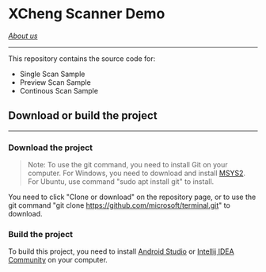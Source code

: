 # XCheng Scanner Demo
*[About us](http://www.xchengtech.com/en/index.html)*

---

This repository contains the source code for:
* Single Scan Sample
* Preview Scan Sample
* Continous Scan Sample

## Download or build the project

---

### Download the project

> Note: To use the git command, you need to install Git on your computer. For Windows, you need to download and install [MSYS2](https://www.msys2.org/). For Ubuntu, use command "sudo apt install git" to install.

You need to click "Clone or download" on the repository page, or to use the git command "git clone https://github.com/microsoft/terminal.git" to download.

### Build the project

To build this project, you need to install [Android Studio](https://developer.android.google.cn/studio/) or [Intellij IDEA Community](https://www.jetbrains.com/idea/download/#section=windows) on your computer.